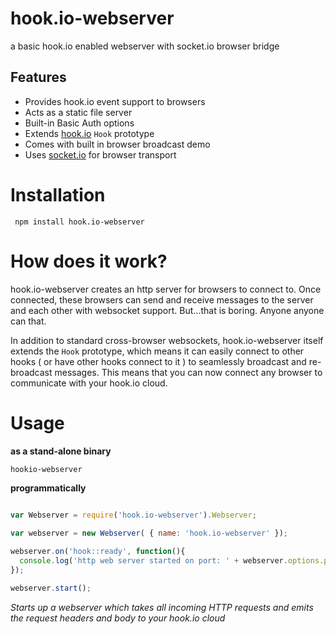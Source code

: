 # hook.io-webserver

a basic hook.io enabled webserver with socket.io browser bridge

## Features

  - Provides hook.io event support to browsers
  - Acts as a static file server
  - Built-in Basic Auth options
  - Extends [hook.io](http://github.com/marak/hook.io) `Hook` prototype
  - Comes with built in browser broadcast demo
  - Uses [socket.io](http://socket.io) for browser transport

# Installation

     npm install hook.io-webserver

# How does it work?

hook.io-webserver creates an http server for browsers to connect to. Once connected, these browsers can send and receive messages to the server and each other with websocket support. But...that is boring. Anyone anyone can that. 

In addition to standard cross-browser websockets, hook.io-webserver itself extends the `Hook` prototype, which means it can easily connect to other hooks ( or have other hooks connect to it ) to seamlessly broadcast and re-broadcast messages. This means that you can now connect any browser to communicate with your hook.io cloud.

# Usage

**as a stand-alone binary**

    hookio-webserver
    
**programmatically**

``` javascript
    
var Webserver = require('hook.io-webserver').Webserver;

var webserver = new Webserver( { name: 'hook.io-webserver' });

webserver.on('hook::ready', function(){
  console.log('http web server started on port: ' + webserver.options.port);
});

webserver.start();
```

*Starts up a webserver which takes all incoming HTTP requests and emits the request headers and body to your hook.io cloud*